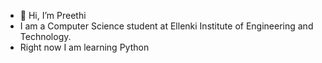 - 👋 Hi, I’m Preethi
- I am a Computer Science student at Ellenki Institute of Engineering and Technology.
- Right now I am learning Python
<!---
Mahaling-Preethi/Mahaling-Preethi is a ✨ special ✨ repository because its `README.md` (this file) appears on your GitHub profile.
You can click the Preview link to take a look at your changes.
--->
